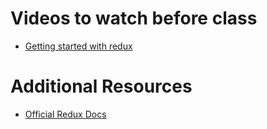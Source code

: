 # Videos to watch before class

* [Getting started with redux](https://egghead.io/series/getting-started-with-redux)

# Additional Resources

* [Official Redux Docs](https://redux.js.org/)
